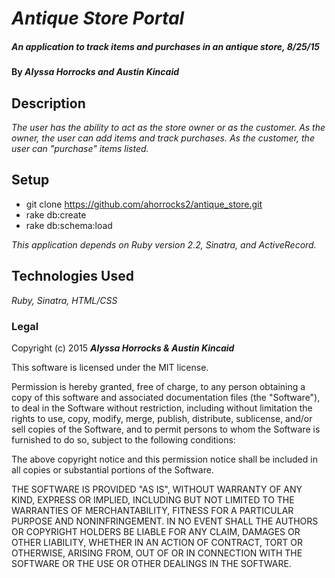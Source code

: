 # _Antique Store Portal_

##### _An application to track items and purchases in an antique store, 8/25/15_

#### By _**Alyssa Horrocks and Austin Kincaid**_

## Description

_The user has the ability to act as the store owner or as the customer. As the owner, the user can add items and track purchases. As the customer, the user can "purchase" items listed._

## Setup

* git clone https://github.com/ahorrocks2/antique_store.git
* rake db:create
* rake db:schema:load

_This application depends on Ruby version 2.2, Sinatra, and ActiveRecord._

## Technologies Used

_Ruby, Sinatra, HTML/CSS_

### Legal

Copyright (c) 2015 **_Alyssa Horrocks & Austin Kincaid_**

This software is licensed under the MIT license.

Permission is hereby granted, free of charge, to any person obtaining a copy
of this software and associated documentation files (the "Software"), to deal
in the Software without restriction, including without limitation the rights
to use, copy, modify, merge, publish, distribute, sublicense, and/or sell
copies of the Software, and to permit persons to whom the Software is
furnished to do so, subject to the following conditions:

The above copyright notice and this permission notice shall be included in
all copies or substantial portions of the Software.

THE SOFTWARE IS PROVIDED "AS IS", WITHOUT WARRANTY OF ANY KIND, EXPRESS OR
IMPLIED, INCLUDING BUT NOT LIMITED TO THE WARRANTIES OF MERCHANTABILITY,
FITNESS FOR A PARTICULAR PURPOSE AND NONINFRINGEMENT. IN NO EVENT SHALL THE
AUTHORS OR COPYRIGHT HOLDERS BE LIABLE FOR ANY CLAIM, DAMAGES OR OTHER
LIABILITY, WHETHER IN AN ACTION OF CONTRACT, TORT OR OTHERWISE, ARISING FROM,
OUT OF OR IN CONNECTION WITH THE SOFTWARE OR THE USE OR OTHER DEALINGS IN
THE SOFTWARE.
